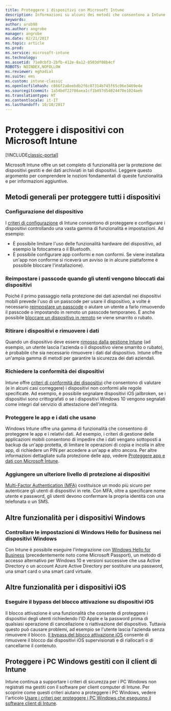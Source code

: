 ```yaml
---
title: Proteggere i dispositivi con Microsoft Intune
description: Informazioni su alcuni dei metodi che consentono a Intune di proteggere i dispositivi da accessi non autorizzati e altre minacce.
keywords: 
author: arob98
ms.author: angrobe
manager: angrobe
ms.date: 02/21/2017
ms.topic: article
ms.prod: 
ms.service: microsoft-intune
ms.technology: 
ms.assetid: 71e0cbf3-2bfb-412e-8a12-8503df08b4cf
ROBOTS: NOINDEX,NOFOLLOW
ms.reviewer: mghadial
ms.suite: ems
ms.custom: intune-classic
ms.openlocfilehash: c866f2a8eebdb2f6c07314b745f65c06e3469e4e
ms.sourcegitcommit: 1a54bdf22786aea1cf1b497d54024470e1024aeb
ms.translationtype: HT
ms.contentlocale: it-IT
ms.lasthandoff: 10/10/2017
---
```

# <a name="protect-devices-with-microsoft-intune"></a>Proteggere i dispositivi con Microsoft Intune

[!INCLUDE[classic-portal](../includes/classic-portal.md)]

Microsoft Intune offre un set completo di funzionalità per la protezione dei dispositivi gestiti e dei dati archiviati in tali dispositivi. Leggere questo argomento per comprendere le nozioni fondamentali di queste funzionalità e per informazioni aggiuntive.

## <a name="general-ways-to-protect-all-devices"></a>Metodi generali per proteggere tutti i dispositivi

### <a name="device-configuration"></a>Configurazione del dispositivo
I [criteri di configurazione](manage-settings-and-features-on-your-devices-with-microsoft-intune-policies.md) di Intune consentono di proteggere e configurare i dispositivi controllando una vasta gamma di funzionalità e impostazioni. Ad esempio:
- È possibile limitare l'uso delle funzionalità hardware del dispositivo, ad esempio la fotocamera o il Bluetooth.
- È possibile configurare app conformi e non conformi. Se viene installata un'app non conforme si riceverà un avviso (e in alcune piattaforme è possibile bloccare l'installazione).

### <a name="reset-passcodes-when-users-are-locked-out-of-their-devices"></a>Reimpostare i passcode quando gli utenti vengono bloccati dai dispositivi
Poiché il primo passaggio nella protezione dei dati aziendali nei dispositivi mobili prevede l'uso di un passcode per usare il dispositivo, a volte è necessario [reimpostare un passcode](use-remote-lock-and-passcode-reset-in-microsoft-intune.md) o aiutare un utente a farlo rimuovendo il passcode o impostando in remoto un passcode temporaneo. È anche possibile [bloccare un dispositivo in remoto](use-remote-lock-and-passcode-reset-in-microsoft-intune.md) se viene smarrito o rubato.

### <a name="retire-devices-and-remove-data"></a>Ritirare i dispositivi e rimuovere i dati
Quando un dispositivo deve essere [rimosso dalla gestione Intune](retire-devices-from-microsoft-intune-management.md) (ad esempio, un utente lascia l'azienda o il dispositivo viene smarrito o rubato), è probabile che sia necessario rimuovere i dati dal dispositivo. Intune offre un'ampia gamma di metodi per garantire la sicurezza dei dati aziendali.

### <a name="require-devices-to-be-compliant"></a>Richiedere la conformità dei dispositivi
Intune offre [criteri di conformità dei dispositivi](introduction-to-device-compliance-policies-in-microsoft-intune.md) che consentono di valutare (e in alcuni casi correggere) i dispositivi non conformi alle regole specificate. Ad esempio, è possibile segnalare dispositivi iOS jailbroken, se i dispositivi sono crittografati o se i dispositivi Windows 10 vengono segnalati come integri dal servizio di attestazione dell'integrità.

### <a name="protect-apps-and-the-data-they-use"></a>Proteggere le app e i dati che usano
Windows Intune offre una gamma di funzionalità che consentono di proteggere le app e i relativi dati. Ad esempio, i criteri di gestione delle applicazioni mobili consentono di impedire che i dati vengano sottoposti a backup da un'app protetta, di limitare le operazioni di copia e incolla in altre app, di richiedere un PIN per accedere a un'app e altro ancora. Per altre informazioni dettagliate sulla protezione delle app, vedere [Proteggere app e dati con Microsoft Intune](protect-apps-and-data-with-microsoft-intune.md).

### <a name="add-an-additional-layer-of-protection-to-devices"></a>Aggiungere un ulteriore livello di protezione ai dispositivi
[Multi-Factor Authentication (MFA)](multi-factor-authentication-azure-active-directory.md) costituisce un modo più sicuro per autenticare gli utenti di dispositivi in rete.  Con MFA, oltre a specificare nome utente e password, gli utenti devono confermare la propria identità con una telefonata o un SMS.

## <a name="further-capabilities-for-windows-devices"></a>Altre funzionalità per i dispositivi Windows

### <a name="control-windows-hello-for-business-settings-on-windows-devices"></a>Controllare le impostazioni di Windows Hello for Business nei dispositivi Windows
Con Intune è possibile eseguire l'integrazione con [Windows Hello for Business](control-microsoft-passport-settings-on-devices-with-microsoft-intune.md) (precedentemente noto come Microsoft Passport), un metodo di accesso alternativo per Windows 10 e versioni successive che usa Active Directory o un account Azure Active Directory per sostituire una password, una smart card o una smart card virtuale.

## <a name="further-capabilities-for-ios-devices"></a>Altre funzionalità per i dispositivi iOS

### <a name="bypass-activation-lock-on-ios-devices"></a>Eseguire il bypass del blocco attivazione su dispositivi iOS
Il blocco attivazione è una funzionalità che consente di proteggere i dispositivi degli utenti richiedendo l'ID Apple e la password prima di qualsiasi operazione di cancellazione o riattivazione del dispositivo. Tuttavia questo può causare problemi, ad esempio se l'utente lascia l'azienda senza rimuovere il blocco. [Il bypass del blocco attivazione iOS](help-protect-ios-devices-with-activation-lock-bypass-for-microsoft-intune.md) consente di rimuovere il blocco dai dispositivi iOS supervisionati e di riallocarli o di cancellarne il contenuto.



## <a name="protect-windows-pcs-managed-with-the-intune-client"></a>Proteggere i PC Windows gestiti con il client di Intune
Intune continua a supportare i criteri di sicurezza per i PC Windows non registrati ma gestiti con il software per client computer di Intune. Per scoprire come questi criteri aiutano a proteggere i PC Windows, vedere l'articolo [Usare i criteri per proteggere i PC Windows che eseguono il software client di Intune](policies-to-protect-windows-pcs-in-microsoft-intune.md).
